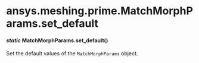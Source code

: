 <a id="ansys-meshing-prime-matchmorphparams-set-default"></a>

# ansys.meshing.prime.MatchMorphParams.set_default

<a id="ansys.meshing.prime.MatchMorphParams.set_default"></a>

#### *static* MatchMorphParams.set_default()

Set the default values of the `MatchMorphParams` object.

<!-- !! processed by numpydoc !! -->
